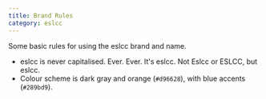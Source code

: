 ```yaml
---
title: Brand Rules
category: eslcc
---
```


Some basic rules for using the eslcc brand and name.

 * eslcc is never capitalised. Ever. Ever. It's eslcc. Not Eslcc or ESLCC, but eslcc.
 * Colour scheme is dark gray and orange (`#d96628`), with blue accents (`#289bd9`).
